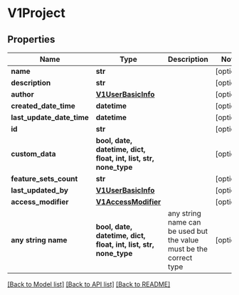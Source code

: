 # V1Project


## Properties
Name | Type | Description | Notes
------------ | ------------- | ------------- | -------------
**name** | **str** |  | [optional] 
**description** | **str** |  | [optional] 
**author** | [**V1UserBasicInfo**](V1UserBasicInfo.md) |  | [optional] 
**created_date_time** | **datetime** |  | [optional] 
**last_update_date_time** | **datetime** |  | [optional] 
**id** | **str** |  | [optional] 
**custom_data** | **bool, date, datetime, dict, float, int, list, str, none_type** |  | [optional] 
**feature_sets_count** | **str** |  | [optional] 
**last_updated_by** | [**V1UserBasicInfo**](V1UserBasicInfo.md) |  | [optional] 
**access_modifier** | [**V1AccessModifier**](V1AccessModifier.md) |  | [optional] 
**any string name** | **bool, date, datetime, dict, float, int, list, str, none_type** | any string name can be used but the value must be the correct type | [optional]

[[Back to Model list]](../README.md#documentation-for-models) [[Back to API list]](../README.md#documentation-for-api-endpoints) [[Back to README]](../README.md)


